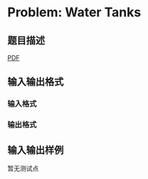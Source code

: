 # Problem: Water Tanks

## 题目描述

[problemUrl]: https://uva.onlinejudge.org/index.php?option=com_onlinejudge&Itemid=8&category=245&page=show_problem&problem=3507

[PDF](https://uva.onlinejudge.org/external/10/p1066.pdf)

## 输入输出格式

### 输入格式

### 输出格式

## 输入输出样例

暂无测试点

